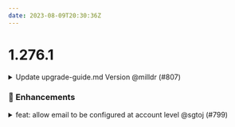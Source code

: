 ```yaml
---
date: 2023-08-09T20:30:36Z
---
```


# 1.276.1

<details>
  <summary>Update upgrade-guide.md Version @milldr (#807)</summary>

### what
- Set the version to the correct updated release

### why
- Needs to match correct version

### references
#804 

</details>


### 🚀 Enhancements

<details>
  <summary>feat: allow email to be configured at account level @sgtoj (#799)</summary>

### what
* allow email to be configured at account level

### why
* to allow importing existing accounts with email address that does not met the organization standard naming format  

### references
* n/a


</details>